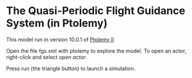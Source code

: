 # The Quasi-Periodic Flight Guidance System (in Ptolemy)

This model run in version 10.0.1 of [Ptolemy
II](http://ptolemy.eecs.berkeley.edu/)

Open the file fgs.xml with ptolemy to explore the model.
To open an actor, right-click and select *open actor*.

Press run (the triangle button) to launch a simulation.